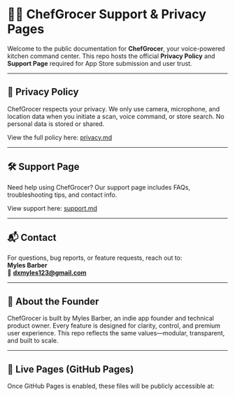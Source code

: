 # 🧑‍🍳 ChefGrocer Support & Privacy Pages

Welcome to the public documentation for **ChefGrocer**, your voice-powered kitchen command center. This repo hosts the official **Privacy Policy** and **Support Page** required for App Store submission and user trust.

---

## 📄 Privacy Policy

ChefGrocer respects your privacy. We only use camera, microphone, and location data when you initiate a scan, voice command, or store search. No personal data is stored or shared.

View the full policy here: [privacy.md](./privacy.md)

---

## 🛠️ Support Page

Need help using ChefGrocer? Our support page includes FAQs, troubleshooting tips, and contact info.

View support here: [support.md](./support.md)

---

## 📬 Contact

For questions, bug reports, or feature requests, reach out to:  
**Myles Barber**  
📧 **dxmyles123@gmail.com**

---

## 🧠 About the Founder

ChefGrocer is built by Myles Barber, an indie app founder and technical product owner. Every feature is designed for clarity, control, and premium user experience. This repo reflects the same values—modular, transparent, and built to scale.

---

## 🔗 Live Pages (GitHub Pages)

Once GitHub Pages is enabled, these files will be publicly accessible at:

